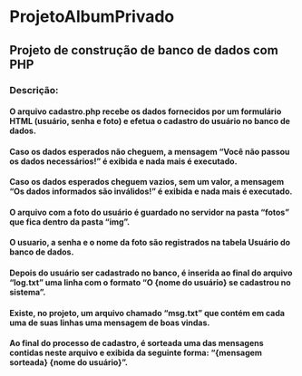 # ProjetoAlbumPrivado
## Projeto de construção de banco de dados com PHP 

### Descrição: 

#### O arquivo cadastro.php recebe os dados fornecidos por um formulário HTML (usuário, senha e foto) e efetua o cadastro do usuário no banco de dados. 
#### Caso os dados esperados não cheguem, a mensagem “Você não passou os dados necessários!” é exibida e nada mais é executado.
#### Caso os dados esperados cheguem vazios, sem um valor, a mensagem “Os dados informados são inválidos!” é exibida e nada mais é executado.
#### O arquivo com a foto do usuário é guardado no servidor na pasta “fotos” que fica dentro da pasta “img”. 
#### O usuario, a senha e o nome da foto são registrados na tabela Usuário do banco de dados.
#### Depois do usuário ser cadastrado no banco, é inserida ao final do arquivo “log.txt” uma linha com o formato “O {nome do usuário} se cadastrou no sistema”.
#### Existe, no projeto, um arquivo chamado “msg.txt” que contém em cada uma de suas linhas uma mensagem de boas vindas.
#### Ao final do processo de cadastro, é sorteada uma das mensagens contidas neste arquivo e exibida da seguinte forma: “{mensagem sorteada} {nome do usuário}”.
